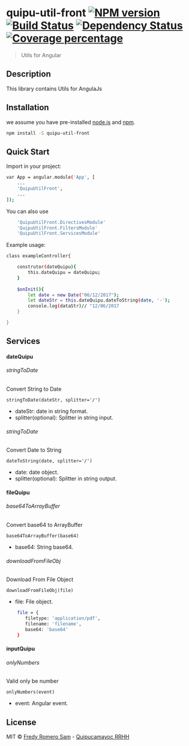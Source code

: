 # quipu-util-front [![NPM version][npm-image]][npm-url] [![Build Status][travis-image]][travis-url] [![Dependency Status][daviddm-image]][daviddm-url] [![Coverage percentage][coveralls-image]][coveralls-url]
> Utils for Angular

## Description

This library contains Utils for AngulaJs

## Installation

we assume you have pre-installed [node.js](https://nodejs.org/) and [npm](https://www.npmjs.com/).

```bash
npm install -S quipu-util-front
```

## Quick Start

Import in your project:

```bash
var App = angular.module('App', [
    ...
    'QuipuUtilFront',
    ...
]);
```

You can also use

```bash
    'QuipuUtilFront.DirectivesModule'
    'QuipuUtilFront.FiltersModule'
    'QuipuUtilFront.ServicesModule'
```

Example usage:


```bash
class exampleController{

    construtor(dateQuipu){
        this.dateQuipu = dateQuipu;
    }
    
    $onInit(){
        let date = new Date("06/12/2017");
        let dateStr = this.dateQuipu.dateToString(date, '-');
        console.log(dataStr)// "12/06/2017
    }

}

```

## Services

#### dateQuipu
###### stringToDate
Convert String to Date

    stringToDate(dateStr, splitter='/')

* dateStr: date in string format.
* splitter(optional): Splitter in string input.

###### stringToDate
Convert Date to String

    dateToString(date, splitter='/')

* date: date object.
* splitter(optional): Splitter in string output.

#### fileQuipu
###### base64ToArrayBuffer
Convert base64 to ArrayBuffer

    base64ToArrayBuffer(base64)

* base64: String base64.

###### downloadFromFileObj
Download From File Object

    downloadFromFileObj(file)

* file: File object.
```bash
    file = {
       filetype: 'application/pdf',
       filename: 'filename',
       base64: 'base64'
    }
```

#### inputQuipu
###### onlyNumbers
Valid only be number

    onlyNumbers(event)

* event: Angular event.

## License

MIT © [Fredy Romero Sam](https://github.com/fredyrsam) - [Quipucamayoc RRHH](http://quipucamayoc.unmsm.edu.pe/portal/)


[npm-image]: https://badge.fury.io/js/quipuUtil_front.svg
[npm-url]: https://npmjs.org/package/quipuUtil_front
[travis-image]: https://travis-ci.org/fredyrsam/quipuUtil_front.svg?branch=master
[travis-url]: https://travis-ci.org/fredyrsam/quipuUtil_front
[daviddm-image]: https://david-dm.org/fredyrsam/quipuUtil_front.svg?theme=shields.io
[daviddm-url]: https://david-dm.org/fredyrsam/quipuUtil_front
[coveralls-image]: https://coveralls.io/repos/fredyrsam/quipuUtil_front/badge.svg
[coveralls-url]: https://coveralls.io/r/fredyrsam/quipuUtil_front
